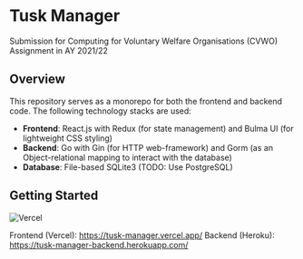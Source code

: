 # Tusk Manager

Submission for Computing for Voluntary Welfare Organisations (CVWO) Assignment in AY 2021/22

## Overview

This repository serves as a monorepo for both the frontend and backend code. The following technology stacks are used:
-	**Frontend**: React.js with Redux (for state management) and Bulma UI (for lightweight CSS styling)
-	**Backend**: Go with Gin (for HTTP web-framework) and Gorm (as an Object-relational mapping to interact with the database)
- **Database**: File-based SQLite3 (TODO: Use PostgreSQL)

## Getting Started

![Vercel](https://vercelbadge.vercel.app/api/EmilyOng/cvwo)

Frontend (Vercel): https://tusk-manager.vercel.app/
Backend (Heroku): https://tusk-manager-backend.herokuapp.com/

